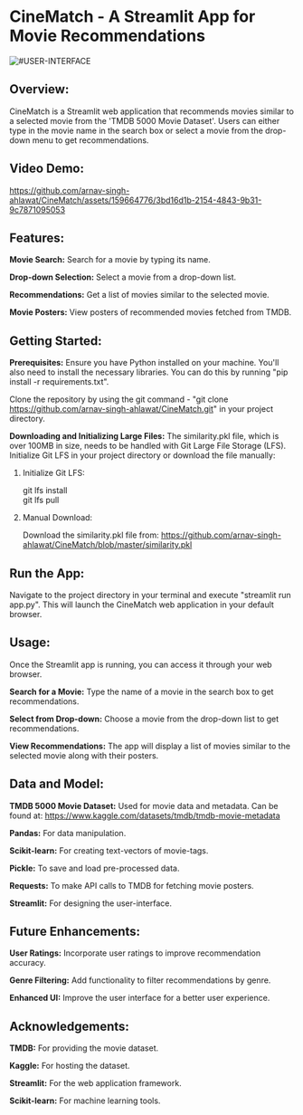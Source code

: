 # CineMatch - A Streamlit App for Movie Recommendations

![#USER-INTERFACE](https://github.com/arnav-singh-ahlawat/CineMatch/assets/159664776/02686d14-8838-4c79-84c2-0100321873e1)

## Overview:

CineMatch is a Streamlit web application that recommends movies similar to a selected movie from the 'TMDB 5000 Movie Dataset'. Users can either type in the movie name in the search box or select a movie from the drop-down menu to get recommendations.

## Video Demo:

https://github.com/arnav-singh-ahlawat/CineMatch/assets/159664776/3bd16d1b-2154-4843-9b31-9c7871095053

## Features:

**Movie Search:** Search for a movie by typing its name.

**Drop-down Selection:** Select a movie from a drop-down list.

**Recommendations:** Get a list of movies similar to the selected movie.

**Movie Posters:** View posters of recommended movies fetched from TMDB.

## Getting Started:

**Prerequisites:** Ensure you have Python installed on your machine. You'll also need to install the necessary libraries. You can do this by running "pip install -r requirements.txt".

Clone the repository by using the git command - "git clone https://github.com/arnav-singh-ahlawat/CineMatch.git" in your project directory.

**Downloading and Initializing Large Files:** The similarity.pkl file, which is over 100MB in size, needs to be handled with Git Large File Storage (LFS). Initialize Git LFS in your project directory or download the file manually:

1. Initialize Git LFS:

	git lfs install<br>
	git lfs pull

2. Manual Download:

	Download the similarity.pkl file from: https://github.com/arnav-singh-ahlawat/CineMatch/blob/master/similarity.pkl

## Run the App:

Navigate to the project directory in your terminal and execute "streamlit run app.py". This will launch the CineMatch web application in your default browser.

## Usage:

Once the Streamlit app is running, you can access it through your web browser.

**Search for a Movie:** Type the name of a movie in the search box to get recommendations.

**Select from Drop-down:** Choose a movie from the drop-down list to get recommendations.

**View Recommendations:** The app will display a list of movies similar to the selected movie along with their posters.
 
## Data and Model:

**TMDB 5000 Movie Dataset:** Used for movie data and metadata. Can be found at: https://www.kaggle.com/datasets/tmdb/tmdb-movie-metadata

**Pandas:** For data manipulation.

**Scikit-learn:** For creating text-vectors of movie-tags.

**Pickle:** To save and load pre-processed data.

**Requests:** To make API calls to TMDB for fetching movie posters.

**Streamlit:** For designing the user-interface.

## Future Enhancements:

**User Ratings:** Incorporate user ratings to improve recommendation accuracy.

**Genre Filtering:** Add functionality to filter recommendations by genre.

**Enhanced UI:** Improve the user interface for a better user experience.

## Acknowledgements:

**TMDB:** For providing the movie dataset.

**Kaggle:** For hosting the dataset.

**Streamlit:** For the web application framework.

**Scikit-learn:** For machine learning tools.
